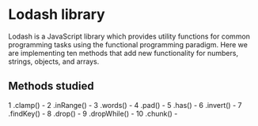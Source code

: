 # Lodash library


Lodash is a JavaScript library which provides utility functions for common programming tasks using the functional programming paradigm.
Here we are implementing ten methods that add new functionality for numbers, strings, objects, and arrays.

## Methods studied

1 .clamp() - 
2 .inRange() - 
3 .words() - 
4 .pad() - 
5 .has() -
6 .invert() - 
7 .findKey() -
8 .drop() -
9 .dropWhile() -
10 .chunk() -